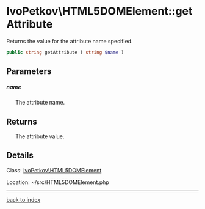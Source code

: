 # IvoPetkov\HTML5DOMElement::getAttribute

Returns the value for the attribute name specified.

```php
public string getAttribute ( string $name )
```

## Parameters

##### name

&nbsp;&nbsp;&nbsp;&nbsp;&nbsp;&nbsp;The attribute name.

## Returns

&nbsp;&nbsp;&nbsp;&nbsp;&nbsp;&nbsp;The attribute value.

## Details

Class: [IvoPetkov\HTML5DOMElement](ivopetkov.html5domelement.class.md)

Location: ~/src/HTML5DOMElement.php

---

[back to index](index.md)

